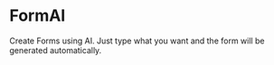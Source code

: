 # FormAI
Create Forms using AI. Just type what you want and the form will be generated automatically.
